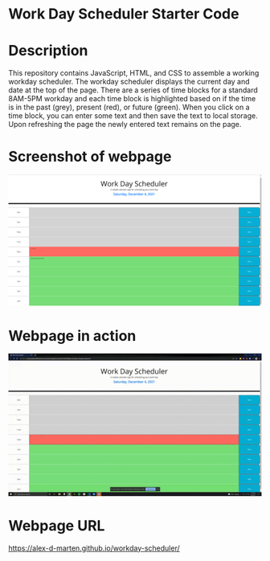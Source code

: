 # Work Day Scheduler Starter Code

# Description
This repository contains JavaScript, HTML, and CSS to assemble a working workday scheduler. The workday scheduler displays the current day and date at the top of the page. There are a series of time blocks for a standard 8AM-5PM workday and each time block is highlighted based on if the time is in the past (grey), present (red), or future (green). When you click on a time block, you can enter some text and then save the text to local storage. Upon refreshing the page the newly entered text remains on the page. 

# Screenshot of webpage
![webpage screenshot](https://github.com/alex-d-marten/workday-scheduler/blob/main/assets/images/Workday%20Scheduler.png)

# Webpage in action
![webpage gif](https://github.com/alex-d-marten/workday-scheduler/blob/main/assets/images/Workday%20Scheduler%20gif.gif)

# Webpage URL
https://alex-d-marten.github.io/workday-scheduler/